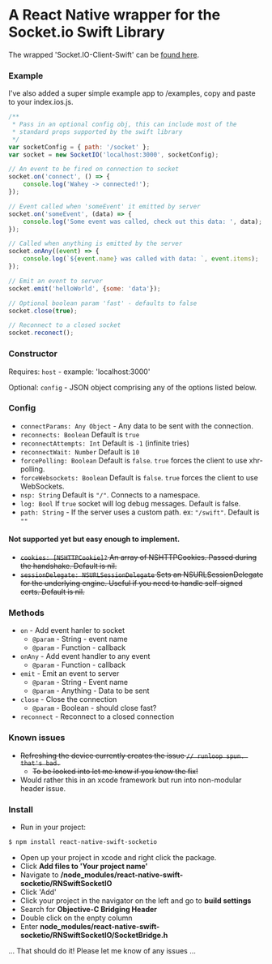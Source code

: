 # A React Native wrapper for the Socket.io Swift Library

The wrapped 'Socket.IO-Client-Swift' can be [found here](https://github.com/socketio/socket.io-client-swift).

### Example
I've also added a super simple example app to /examples, copy and paste to your index.ios.js.
``` js
/**
 * Pass in an optional config obj, this can include most of the
 * standard props supported by the swift library
 */
var socketConfig = { path: '/socket' };
var socket = new SocketIO('localhost:3000', socketConfig);

// An event to be fired on connection to socket
socket.on('connect', () => {
    console.log('Wahey -> connected!');
});

// Event called when 'someEvent' it emitted by server
socket.on('someEvent', (data) => {
    console.log('Some event was called, check out this data: ', data);
});

// Called when anything is emitted by the server
socket.onAny((event) => {
    console.log(`${event.name} was called with data: `, event.items);
});

// Emit an event to server
socket.emit('helloWorld', {some: 'data'});

// Optional boolean param 'fast' - defaults to false
socket.close(true);

// Reconnect to a closed socket
socket.reconect();
```

### Constructor

Requires:
`host` - example: 'localhost:3000'

Optional:
`config` - JSON object comprising any of the options listed below.


### Config

- `connectParams: Any Object` - Any data to be sent with the connection.
- `reconnects: Boolean` Default is `true`
- `reconnectAttempts: Int` Default is `-1` (infinite tries)
- `reconnectWait: Number` Default is `10`
- `forcePolling: Boolean` Default is `false`. `true` forces the client to use xhr-polling.
- `forceWebsockets: Boolean` Default is `false`. `true` forces the client to use WebSockets.
- `nsp: String` Default is `"/"`. Connects to a namespace.
- `log: Bool` If `true` socket will log debug messages. Default is false.
- `path: String` - If the server uses a custom path. ex: `"/swift"`. Default is `""`

#### Not supported yet but easy enough to implement.
- ~~`cookies: [NSHTTPCookie]?` An array of NSHTTPCookies. Passed during the handshake. Default is nil.~~
- ~~`sessionDelegate: NSURLSessionDelegate` Sets an NSURLSessionDelegate for the underlying engine. Useful if you need to handle self-signed certs. Default is nil.~~

### Methods

- `on` - Add event hanler to socket
    - `@param` - String - event name
    - `@param` - Function - callback
- `onAny` - Add event handler to any event
    - `@param` - Function - callback
- `emit` - Emit an event to server
    - `@param` - String - Event name
    - `@param` - Anything - Data to be sent
- `close` - Close the connection
    - `@param` - Boolean - should close fast?
- `reconnect` - Reconnect to a closed connection

### Known issues

- ~~Refreshing the device currently creates the issue `// runloop spun. that's bad.`~~
    - ~~To be looked into let me know if you know the fix!~~
- Would rather this in an xcode framework but run into non-modular header issue.

### Install

- Run in your project:
```sh
$ npm install react-native-swift-socketio
```

- Open up your project in xcode and right click the package.
- Click **Add files to 'Your project name'**
- Navigate to **/node_modules/react-native-swift-socketio/RNSwiftSocketIO**
- Click 'Add'
- Click your project in the navigator on the left and go to **build settings**
- Search for **Objective-C Bridging Header**
- Double click on the enpty column
- Enter **node_modules/react-native-swift-socketio/RNSwiftSocketIO/SocketBridge.h**

... That should do it! Please let me know of any issues ...
